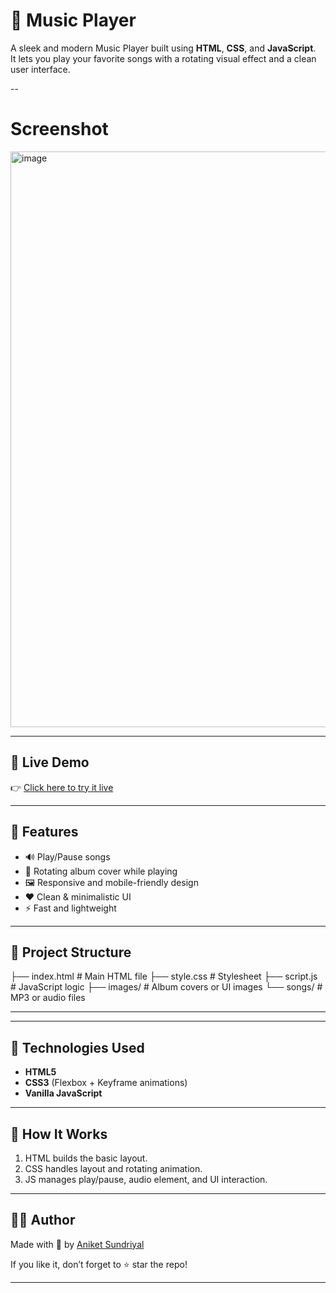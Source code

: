 # 🎵 Music Player

A sleek and modern Music Player built using **HTML**, **CSS**, and **JavaScript**.  
It lets you play your favorite songs with a rotating visual effect and a clean user interface.

--

# Screenshot

<img width="1899" height="921" alt="image" src="https://github.com/user-attachments/assets/0bd7fc51-88ea-4dad-9c9d-db6e0ee9fa76" />

---

## 🚀 Live Demo

👉 [Click here to try it live](https://gxaniket.github.io/music-player/)

---

## 🎯 Features

- 🔊 Play/Pause songs
- 🔁 Rotating album cover while playing
- 🖼️ Responsive and mobile-friendly design
- ❤️ Clean & minimalistic UI
- ⚡ Fast and lightweight

---

## 📁 Project Structure
├── index.html # Main HTML file
├── style.css # Stylesheet
├── script.js # JavaScript logic
├── images/ # Album covers or UI images
└── songs/ # MP3 or audio files

---

---

## 🔧 Technologies Used

- **HTML5**
- **CSS3** (Flexbox + Keyframe animations)
- **Vanilla JavaScript**

---

## 🧠 How It Works

1. HTML builds the basic layout.
2. CSS handles layout and rotating animation.
3. JS manages play/pause, audio element, and UI interaction.

---

## 🙋‍♂️ Author

Made with 💖 by [Aniket Sundriyal](https://github.com/GxAniket)

If you like it, don’t forget to ⭐ star the repo!

---
